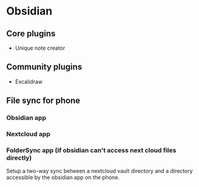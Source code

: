 # Obsidian
## Core plugins
- Unique note creator

## Community plugins
- Excalidraw

## File sync for phone
### Obsidian app
### Nextcloud app
### FolderSync app (if obsidian can't access next cloud files directly)
Setup a two-way sync between a nextcloud vault directory and a directory accessible by the obsidian app on the phone.
